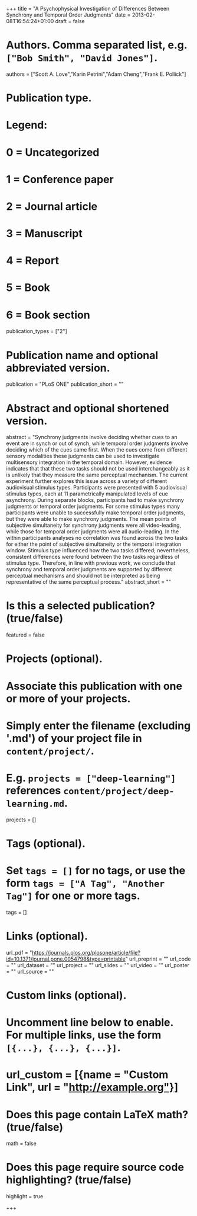 +++
title = "A Psychophysical Investigation of Differences Between Synchrony and Temporal Order Judgments"
date = 2013-02-08T16:54:24+01:00
draft = false

# Authors. Comma separated list, e.g. `["Bob Smith", "David Jones"]`.
authors = ["Scott A. Love","Karin Petrini","Adam Cheng","Frank E. Pollick"]

# Publication type.
# Legend:
# 0 = Uncategorized
# 1 = Conference paper
# 2 = Journal article
# 3 = Manuscript
# 4 = Report
# 5 = Book
# 6 = Book section
publication_types = ["2"]

# Publication name and optional abbreviated version.
publication = "PLoS ONE"
publication_short = ""

# Abstract and optional shortened version.
abstract = "Synchrony judgments involve deciding whether cues to an event are in synch or out of synch, while temporal order judgments involve deciding which of the cues came first. When the cues come from different sensory modalities these judgments can be used to investigate multisensory integration in the temporal domain. However, evidence indicates that that these two tasks should not be used interchangeably as it is unlikely that they measure the same perceptual mechanism. The current experiment further explores this issue across a variety of different audiovisual stimulus types. Participants were presented with 5 audiovisual stimulus types, each at 11 parametrically manipulated levels of cue asynchrony. During separate blocks, participants had to make synchrony judgments or temporal order judgments. For some stimulus types many participants were unable to successfully make temporal order judgments, but they were able to make synchrony judgments. The mean points of subjective simultaneity for synchrony judgments were all video-leading, while those for temporal order judgments were all audio-leading. In the within participants analyses no correlation was found across the two tasks for either the point of subjective simultaneity or the temporal integration window. Stimulus type influenced how the two tasks differed; nevertheless, consistent differences were found between the two tasks regardless of stimulus type. Therefore, in line with previous work, we conclude that synchrony and temporal order judgments are supported by different perceptual mechanisms and should not be interpreted as being representative of the same perceptual process."
abstract_short = ""

# Is this a selected publication? (true/false)
featured = false

# Projects (optional).
#   Associate this publication with one or more of your projects.
#   Simply enter the filename (excluding '.md') of your project file in `content/project/`.
#   E.g. `projects = ["deep-learning"]` references `content/project/deep-learning.md`.
projects = []

# Tags (optional).
#   Set `tags = []` for no tags, or use the form `tags = ["A Tag", "Another Tag"]` for one or more tags.
tags = []

# Links (optional).
url_pdf = "https://journals.plos.org/plosone/article/file?id=10.1371/journal.pone.0054798&type=printable"
url_preprint = ""
url_code = ""
url_dataset = ""
url_project = ""
url_slides = ""
url_video = ""
url_poster = ""
url_source = ""

# Custom links (optional).
#   Uncomment line below to enable. For multiple links, use the form `[{...}, {...}, {...}]`.
# url_custom = [{name = "Custom Link", url = "http://example.org"}]

# Does this page contain LaTeX math? (true/false)
math = false

# Does this page require source code highlighting? (true/false)
highlight = true

+++
